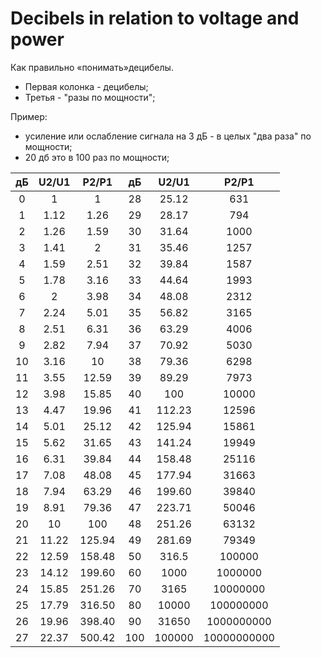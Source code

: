 # Decibels in relation to voltage and power

Как правильно «понимать»децибелы.

- Первая колонка - децибелы; 
- Третья - "разы по мощности";

Пример:

- усиление или ослабление сигнала на 3 дБ - в целых "два раза" по мощности;
- 20 дб это в 100 раз по мощности;

| дБ  | U2/U1 | P2/P1  | дБ  | U2/U1  | P2/P1       |
|:---:|:-----:|:------:|:---:|:------:|:-----------:|
|  0  | 1     | 1      | 28  | 25.12  | 631         |
|  1  | 1.12  | 1.26   | 29  | 28.17  | 794         |
|  2  | 1.26  | 1.59   | 30  | 31.64  | 1000        |
|  3  | 1.41  | 2      | 31  | 35.46  | 1257        |
|  4  | 1.59  | 2.51   | 32  | 39.84  | 1587        |
|  5  | 1.78  | 3.16   | 33  | 44.64  | 1993        |
|  6  | 2     | 3.98   | 34  | 48.08  | 2312        |
|  7  | 2.24  | 5.01   | 35  | 56.82  | 3165        |
|  8  | 2.51  | 6.31   | 36  | 63.29  | 4006        |
|  9  | 2.82  | 7.94   | 37  | 70.92  | 5030        |
| 10  | 3.16  | 10     | 38  | 79.36  | 6298        |
| 11  | 3.55  | 12.59  | 39  | 89.29  | 7973        |
| 12  | 3.98  | 15.85  | 40  | 100    | 10000       |
| 13  | 4.47  | 19.96  | 41  | 112.23 | 12596       |
| 14  | 5.01  | 25.12  | 42  | 125.94 | 15861       |
| 15  | 5.62  | 31.65  | 43  | 141.24 | 19949       |
| 16  | 6.31  | 39.84  | 44  | 158.48 | 25116       |
| 17  | 7.08  | 48.08  | 45  | 177.94 | 31663       |
| 18  | 7.94  | 63.29  | 46  | 199.60 | 39840       |
| 19  | 8.91  | 79.36  | 47  | 223.71 | 50046       |
| 20  | 10    | 100    | 48  | 251.26 | 63132       |
| 21  | 11.22 | 125.94 | 49  | 281.69 | 79349       |
| 22  | 12.59 | 158.48 | 50  | 316.5  | 100000      |
| 23  | 14.12 | 199.60 | 60  | 1000   | 1000000     |
| 24  | 15.85 | 251.26 | 70  | 3165   | 10000000    |
| 25  | 17.79 | 316.50 | 80  | 10000  | 100000000   |
| 26  | 19.96 | 398.40 | 90  | 31650  | 1000000000  |
| 27  | 22.37 | 500.42 | 100 | 100000 | 10000000000 |
